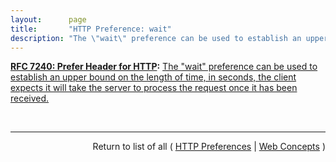 ```yaml
---
layout:      page
title:       "HTTP Preference: wait"
description: "The \"wait\" preference can be used to establish an upper bound on the length of time, in seconds, the client expects it will take the server to process the request once it has been received."
---
```


**[RFC 7240: Prefer Header for HTTP](/specs/IETF/RFC/7240 "This specification defines an HTTP header field that can be used by a client to request that certain behaviors be employed by a server while processing a request."):** [The "wait" preference can be used to establish an upper bound on the length of time, in seconds, the client expects it will take the server to process the request once it has been received.](http://tools.ietf.org/html/rfc7240#section-4.3 "Read documentation for HTTP Preference &#34;wait&#34;")

<br/>
<hr/>

<p style="text-align: right">Return to list of all ( <a href="../http-preferences">HTTP Preferences</a> | <a href="../">Web Concepts</a> )</p>